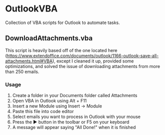# OutlookVBA
Collection of VBA scripts for Outlook to automate tasks.

## DownloadAttachments.vba
This script is heavily based off of the one located here (https://www.extendoffice.com/documents/outlook/1166-outlook-save-all-attachments.html#VBA), except I cleaned it up, provided some optimizations, and solved the issue of downloading attachments from more than 250 emails.

### Usage
1. Create a folder in your Documents folder called Attachments
2. Open VBA in Outlook using Alt + F11
3. Insert a new Module using Insert -> Module
4. Paste this file into code editor
5. Select emails you want to process in Outlook with your mouse
6. Press the ▶️ button in the toolbar or F5 on your keyboard
7. A message will appear saying "All Done!" when it is finished
